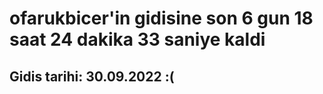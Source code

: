 # ofarukbicer'in gidisine son 6 gun 18 saat 24 dakika 33 saniye kaldi

## Gidis tarihi: 30.09.2022 :(